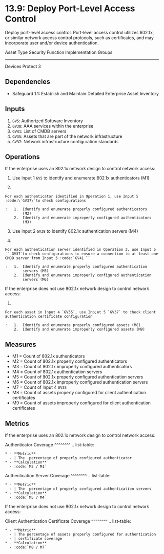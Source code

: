 # 13.9: Deploy Port-Level Access Control

Deploy port-level access control. Port-level access control utilizes
802.1x, or similar network access control protocols, such as
certificates, and may incorporate user and/or device authentication.

  Asset Type   Security Function   Implementation Groups
  ------------ ------------------- -----------------------
  Devices      Protect             3

## Dependencies

-   Safeguard 1.1: Establish and Maintain Detailed Enterprise Asset
    Inventory

## Inputs

1.  `GV5`: Authorized Software Inventory
2.  `GV38`: AAA services within the enterprise
3.  `GV41`: List of CMDB servers
4.  `GV35`: Assets that are part of the network infrastructure
5.  `GV37`: Network infrastructure configuration standards

## Operations

If the enterprise uses an 802.1x network design to control network
access:

1.  Use Input 1 `GV5` to identify and enumerate 802.1x authenticators
    (M1)

2.  

    For each authenticator identified in Operation 1, use Input 5 :code:\`GV37\`to check configurations

    :   1.  Identify and enumerate properly configured authenticators
            (M2)
        2.  Identify and enumerate improperly configured authenticators
            (M3)

3.  Use Input 2 `GV38` to identify 802.1x authentication servers (M4)

4.  

    For each authentication server identified in Operation 3, use Input 5 `` GV37`to check configurations to ensure a connection to at least one CMDB server from Input 3 :code:`GV41 ``

    :   1.  Identify and enumerate properly configured authentication
            servers (M5)
        2.  Identify and enumerate improperly configured authentication
            servers (M6)

If the enterprise does not use 802.1x network design to control network
access:

1.  

    For each asset in Input 4 `GV35`, use Inp;ut 5 `GV37` to check client authentication certificate configuration

    :   1.  Identify and enumerate properly configured assets (M8)
        2.  Identify and enumerate improperly configured assets (M9)

## Measures

-   M1 = Count of 802.1x authenticators
-   M2 = Count of 802.1x properly configured authenticators
-   M3 = Count of 802.1x improperly configured authenticators
-   M4 = Count of 802.1x authentication servers
-   M5 = Count of 802.1x properly configured authentication servers
-   M6 = Count of 802.1x improperly configured authentication servers
-   M7 = Count of Input 4 `GV35`
-   M8 = Count of assets properly configured for client authentication
    certificates
-   M9 = Count of assets improperly configured for client authentication
    certificates

## Metrics

If the enterprise uses an 802.1x network design to control network
access:

Authenticator Coverage \^\^\^\^\^\^\^\^ .. list-table:

    * - **Metric**
      - | The  percentage of properly configured authenticator
    * - **Calculation**
      - :code:`M2 / M1`

Authentication Server Coverage \^\^\^\^\^\^\^\^ .. list-table:

    * - **Metric**
      - | The  percentage of properly configured authentication servers
    * - **Calculation**
      - :code:`M5 / M4`

If the enterprise does not use 802.1x network design to control network
access:

Client Authentication Certificate Coverage \^\^\^\^\^\^\^\^ ..
list-table:

    * - **Metric**
      - | The percentage of assets properly configured for authentication 
      - | certificate coverage
    * - **Calculation**
      - :code:`M8 / M7`
